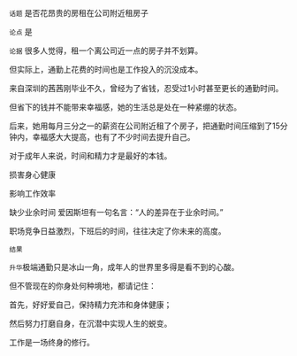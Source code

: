 
`话题` 是否花昂贵的房租在公司附近租房子

`论点` 是

`论据` 很多人觉得，租一个离公司近一点的房子并不划算。

但实际上，通勤上花费的时间也是工作投入的沉没成本。

来自深圳的茜茜刚毕业不久，曾经为了省钱，忍受过1小时甚至更长的通勤时间。

但省下的钱并不能带来幸福感，她的生活总是处在一种紧绷的状态。

后来，她用每月三分之一的薪资在公司附近租了个房子，把通勤时间压缩到了15分钟内，幸福感大大提高，也有了不少时间去提升自己。

对于成年人来说，时间和精力才是最好的本钱。

损害身心健康

影响工作效率

缺少业余时间  爱因斯坦有一句名言：“人的差异在于业余时间。”  

职场竞争日益激烈，下班后的时间，往往决定了你未来的高度。

`结果` 

`升华`极端通勤只是冰山一角，成年人的世界里多得是看不到的心酸。

但不管现在的你身处何种境地，都请记住：

首先，好好爱自己，保持精力充沛和身体健康；

然后努力打磨自身，在沉潜中实现人生的蜕变。

工作是一场终身的修行。

